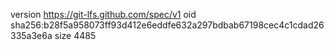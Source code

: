 version https://git-lfs.github.com/spec/v1
oid sha256:b28f5a958073ff93d412e6eddfe632a297bdbab67198cec4c1cdad26335a3e6a
size 4485
